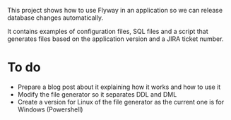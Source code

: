 This project shows how to use Flyway in an application so we can release database changes automatically.

It contains examples of configuration files, SQL files and a script that generates files based on the application version and a JIRA ticket number. 

# To do #

- Prepare a blog post about it explaining how it works and how to use it
- Modify the file generator so it separates DDL and DML
- Create a version for Linux of the file generator as the current one is for Windows (Powershell)

